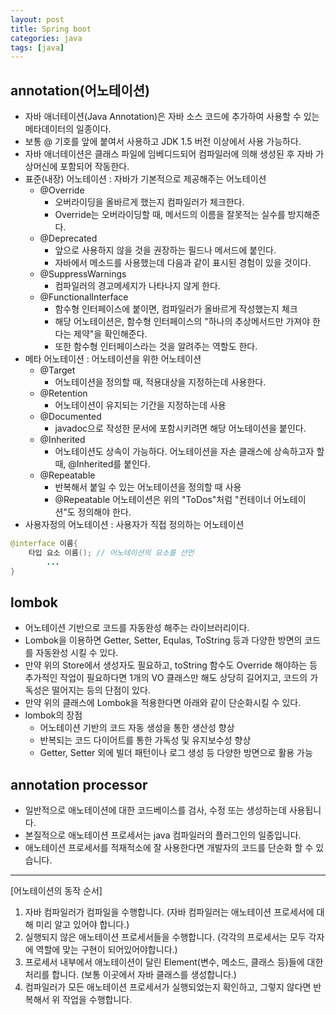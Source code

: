 ```yaml
---
layout: post
title: Spring boot
categories: java
tags: [java]
---
```


annotation(어노테이션)
-----------------------------
+ 자바 애너테이션(Java Annotation)은 자바 소스 코드에 추가하여 사용할 수 있는 메타데이터의 일종이다. 
+ 보통 @ 기호를 앞에 붙여서 사용하고 JDK 1.5 버전 이상에서 사용 가능하다. 
+ 자바 애너테이션은 클래스 파일에 임베디드되어 컴파일러에 의해 생성된 후 자바 가상머신에 포함되어 작동한다.
+ 표준(내장) 어노테이션 : 자바가 기본적으로 제공해주는 어노테이션
    - @Override
        * 오버라이딩을 올바르게 했는지 컴파일러가 체크한다.
        * Override는 오버라이딩할 때, 메서드의 이름을 잘못적는 실수를 방지해준다.
    - @Deprecated 
        * 앞으로 사용하지 않을 것을 권장하는 필드나 메서드에 붙인다.
        * 자바에서 메소드를 사용했는데 다음과 같이 표시된 경험이 있을 것이다.
    - @SuppressWarnings
        * 컴파일러의 경고메세지가 나타나지 않게 한다.
    - @FunctionalInterface
        * 함수형 인터페이스에 붙이면, 컴파일러가 올바르게 작성했는지 체크
        * 해당 어노테이션은, 함수형 인터페이스의 "하나의 추상메서드만 가져야 한다는 제약"을 확인해준다.
        * 또한 함수형 인터페이스라는 것을 알려주는 역할도 한다.
+ 메타 어노테이션 : 어노테이션을 위한 어노테이션
    - @Target
        * 어노테이션을 정의할 때, 적용대상을 지정하는데 사용한다.
    - @Retention
        * 어노테이션이 유지되는 기간을 지정하는데 사용
    - @Documented
        * javadoc으로 작성한 문서에 포함시키려면 해당 어노테이션을 붙인다.
    - @Inherited
        * 어노테이션도 상속이 가능하다. 어노테이션을 자손 클래스에 상속하고자 할 때, @Inherited를 붙인다.
    - @Repeatable
        * 반복해서 붙일 수 있는 어노테이션을 정의할 때 사용
        * @Repeatable 어노테이션은 위의 "ToDos"처럼 "컨테이너 어노테이션"도 정의해야 한다.
+ 사용자정의 어노테이션 : 사용자가 직접 정의하는 어노테이션
```java
@interface 이름{
	타입 요소 이름(); // 어노테이션의 요소를 선언
	    ...
}
```

lombok
------------------
+ 어노테이션 기반으로 코드를 자동완성 해주는 라이브러리이다. 
+ Lombok을 이용하면 Getter, Setter, Equlas, ToString 등과 다양한 방면의 코드를 자동완성 시킬 수 있다.
+ 만약 위의 Store에서 생성자도 필요하고, toString 함수도 Override 해야하는 등 추가적인 작업이 필요하다면 1개의 VO 클래스만 해도 상당히 길어지고, 코드의 가독성은 떨어지는 등의 단점이 있다. 
+ 만약 위의 클래스에 Lombok을 적용한다면 아래와 같이 단순화시킬 수 있다. 
+ lombok의 장점
    - 어노테이션 기반의 코드 자동 생성을 통한 생산성 향상
    - 반복되는 코드 다이어트를 통한 가독성 및 유지보수성 향상
    - Getter, Setter 외에 빌더 패턴이나 로그 생성 등 다양한 방면으로 활용 가능

annotation processor
-----------------------------
+ 일반적으로 애노테이션에 대한 코드베이스를 검사, 수정 또는 생성하는데 사용됩니다. 
+ 본질적으로 애노테이션 프로세서는 java 컴파일러의 플러그인의 일종입니다. 
+ 애노테이션 프로세서를 적재적소에 잘 사용한다면 개발자의 코드를 단순화 할 수 있습니다.
-----------------------------------------------------------------------
[어노테이션의 동작 순서]
1. 자바 컴파일러가 컴파일을 수행합니다. (자바 컴파일러는 애노테이션 프로세서에 대해 미리 알고 있어야 합니다.)
2. 실행되지 않은 애노테이션 프로세서들을 수행합니다. (각각의 프로세서는 모두 각자에 역할에 맞는 구현이 되어있어야합니다.)
3. 프로세서 내부에서 애노테이션이 달린 Element(변수, 메소드, 클래스 등)들에 대한 처리를 합니다. (보통 이곳에서 자바 클래스를 생성합니다.)
4. 컴파일러가 모든 애노테이션 프로세서가 실행되었는지 확인하고, 그렇지 않다면 반복해서 위 작업을 수행합니다.
